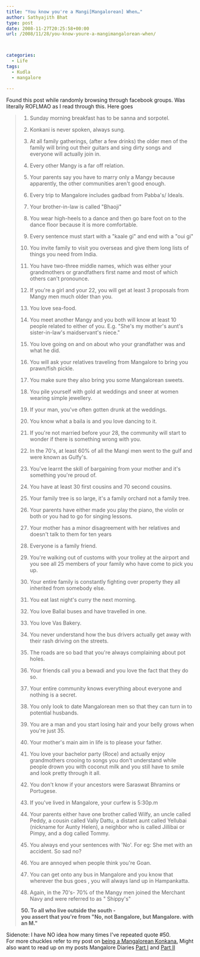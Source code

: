```yaml
---
title: "You know you're a Mangi[Mangalorean] When…"
author: Sathyajith Bhat
type: post
date: 2008-11-27T20:25:58+00:00
url: /2008/11/28/you-know-youre-a-mangimangalorean-when/



categories:
  - Life
tags:
  - Kudla
  - mangalore

---
```

Found this post while randomly browsing through facebook groups. Was literally ROFLMAO as I read through this. Here goes

> 1. Sunday morning breakfast has to be sanna and sorpotel.
> 
> 2. Konkani is never spoken, always sung.
> 
> 3. At all family gatherings, (after a few drinks) the older men of the family will bring out their guitars and sing dirty songs and everyone will actually join in.
> 
> 4. Every other Mangy is a far off relation.
> 
> 
> 
> 5. Your parents say you have to marry only a Mangy because apparently, the other communities aren't good enough.
> 
> 6. Every trip to Mangalore includes gadbad from Pabba's/ Ideals.
> 
> 7. Your brother-in-law is called "Bhaoji"
> 
> 8. You wear high-heels to a dance and then go bare foot on to the dance floor because it is more comfortable.
> 
> 9. Every sentence must start with a "kaale gi" and end with a "oui gi"
> 
> 10. You invite family to visit you overseas and give them long lists of things you need from India.
> 
> 11. You have two-three middle names, which was either your grandmothers or grandfathers first name and most of which others can't pronounce.
> 
> 12. If you're a girl and your 22, you will get at least 3 proposals from Mangy men much older than you.
> 
> 13. You love sea-food.
> 
> 14. You meet another Mangy and you both will know at least 10 people related to either of you. E.g. "She's my mother's aunt's sister-in-law's maidservant's niece."
> 
> 15. You love going on and on about who your grandfather was and what he did.
> 
> 16. You will ask your relatives traveling from Mangalore to bring you prawn/fish pickle.
> 
> 17. You make sure they also bring you some Mangalorean sweets.
> 
> 18. You pile yourself with gold at weddings and sneer at women wearing simple jewellery.
> 
> 19. If your man, you've often gotten drunk at the weddings.
> 
> 20. You know what a baila is and you love dancing to it.
> 
> 21. If you're not married before your 28, the community will start to wonder if there is something wrong with you.
> 
> 22. In the 70's, at least 60% of all the Mangi men went to the gulf and were known as Gulfy's.
> 
> 23. You've learnt the skill of bargaining from your mother and it's something you're proud of.
> 
> 24. You have at least 30 first cousins and 70 second cousins.
> 
> 25. Your family tree is so large, it's a family orchard not a family tree.
> 
> 26. Your parents have either made you play the piano, the violin or both or you had to go for singing lessons.
> 
> 27. Your mother has a minor disagreement with her relatives and doesn't talk to them for ten years
> 
> 28. Everyone is a family friend.
> 
> 29. You're walking out of customs with your trolley at the airport and you see all 25 members of your family who have come to pick you up.
> 
> 30. Your entire family is constantly fighting over property they all inherited from somebody else.
> 
> 31. You eat last night's curry the next morning.
> 
> 32. You love Ballal buses and have travelled in one.
> 
> 33. You love Vas Bakery.
> 
> 34. You never understand how the bus drivers actually get away with their rash driving on the streets.
> 
> 35. The roads are so bad that you're always complaining about pot holes.
> 
> 36. Your friends call you a bewadi and you love the fact that they do so.
> 
> 37. Your entire community knows everything about everyone and nothing is a secret.
> 
> 38. You only look to date Mangalorean men so that they can turn in to potential husbands.
> 
> 39. You are a man and you start losing hair and your belly grows when you're just 35.
> 
> 40. Your mother's main aim in life is to please your father.
> 
> 41. You love your bachelor party (Roce) and actually enjoy grandmothers crooing to songs you don't understand while people drown you with coconut milk and you still have to smile and look pretty through it all.
> 
> 42. You don't know if your ancestors were Saraswat Bhramins or Portugese.
> 
> 43. If you've lived in Mangalore, your curfew is 5:30p.m
> 
> 44. Your parents either have one brother called Wilfy, an uncle called Peddy, a cousin called Vally Dattu, a distant aunt called Yellubai (nickname for Aunty Helen), a neighbor who is called Jillibai or Pimpy, and a dog called Tommy.
> 
> 45. You always end your sentences with 'No'. For eg: She met with an accident. So sad no?
> 
> 46. You are annoyed when people think you're Goan.
> 
> 48. You can get onto any bus in Mangalore and you know that wherever the bus goes , you will always land up in Hampankatta.
> 
> 49. Again, in the 70's- 70% of the Mangy men joined the Merchant Navy and were referred to as " Shippy's"
> 
> **50. To all who live outside the south -  
> you assert that you're from "No, not Bangalore, but Mangalore. with an M."** 

Sidenote: I have NO idea how many times I've repeated quote #50.  
For more chuckles refer to my post on [being a Mangalorean Konkana.][1] Might also want to read up on my posts Mangalore Diaries [Part I][2] and [Part II][3]

 [1]: https://sathyabh.at/2008/08/07/for-all-you-mangalore-konkanas-and-non-konkanas-here%e2%80%99s-what-it%e2%80%99s-like-to-be-a-konkana/
 [2]: https://sathyabh.at/2008/08/18/mangalore-diaries-part-i/
 [3]: https://sathyabh.at/2008/08/21/mangalore-diaries-part-ii/
